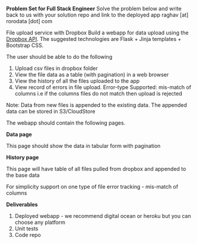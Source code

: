 **Problem Set for Full Stack Engineer**
Solve the problem below and write back to us with your solution repo and link to the deployed app raghav [at] rorodata [dot] com

File upload service with Dropbox
Build a webapp for data upload using the [Dropbox API](https://www.dropbox.com/developers/documentation/python#overview). The suggested technologies are Flask + Jinja templates + Bootstrap CSS.

The user should be able to do the following
1. Upload csv files in dropbox folder
2. View the file data as a table (with pagination) in a web browser
3. View the history of all the files uploaded to the app
4. View record of errors in file upload. Error-type Supported: mis-match of columns i.e if the columns files do not match then upload is rejected

Note: Data from new files is appended to the existing data. The appended data can be stored in S3/CloudStore

The webapp should contain the following pages.

**Data page**

This page should show the data in tabular form with pagination

**History page**

This page will have table of all files pulled from dropbox and appended to the base data

For simplicity support on one type of file error tracking - mis-match of columns

**Deliverables**

1. Deployed webapp - we recommend digital ocean or heroku but you can choose any platform
2. Unit tests
3. Code repo
